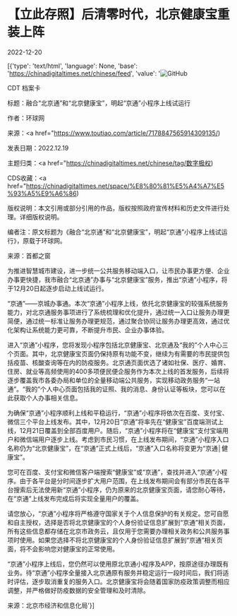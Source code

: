 # 【立此存照】后清零时代，北京健康宝重装上阵

2022-12-20

[{'type': 'text/html', 'language': None, 'base': 'https://chinadigitaltimes.net/chinese/feed', 'value': '![GitHub](https://chinadigitaltimes.net/chinese/files/2022/12/f789-a8710182e941331f02d356092a638561-1-768x546.jpg)

CDT 档案卡

标题：融合“北京通”和“北京健康宝”，明起“京通”小程序上线试运行

作者：环球网

来源：<a href="https://www.toutiao.com/article/7178847565914309135/)

发表日期：2022.12.19

主题归类：<a href="https://chinadigitaltimes.net/chinese/tag/数字极权)

CDS收藏：<a href="https://chinadigitaltimes.net/space/%E8%80%81%E5%A4%A7%E5%93%A5%E9%A6%86)

版权说明：本文引用或部分引用的作品，版权按照政府宣传材料和历史文件进行处理。详细版权说明。







编者注：原文标题为《融合“北京通”和“北京健康宝”，明起“京通”小程序上线试运行》，原载于环球网。



来源：首都之窗

为推进智慧城市建设，进一步统一公共服务移动端入口，让市民办事更方便、企业办事更快捷，我市融合“北京通”办事与“北京健康宝”服务，推出“京通”小程序，将于12月20日起逐步启动上线试运行。

“京通”——京城办事通。本次“京通”小程序上线，依托北京健康宝的较强系统服务能力，对北京通服务事项进行了系统梳理和优化提升，通过统一入口让服务办理更简便，通过统一标准让服务办理更规范，通过聚合协同让服务办理更高效，通过优化架构让系统能力更可靠，不断提升市民、企业办事体验。

进入“京通”小程序，您将发现小程序包括北京健康宝、北京通及“我的”个人中心三个页面。其中，北京健康宝页面仍保持原有功能不变，继续为有需要的市民提供包括疫苗、核酸查询等在内的防疫服务。北京通页面优选了诸如社保、医疗、婚育、住房、就业等高频使用的400多项便民便企服务作为本次上线的首发服务，后续将逐步覆盖我市各委办局和单位的全量移动端公共服务，实现移动政务服务“一站通”。“我的”个人中心页面包括我的证照、我的消息、身份认证等板块，您可以在此获取个人办事相关信息。

为确保“京通”小程序顺利上线和平稳运行，“京通”小程序将依次在百度、支付宝、微信三个平台上线发布。其中，12月20日“京通”将率先在“健康宝”百度端测试上线，12月21日覆盖到全部百度用户。随后，“京通”小程序将在“健康宝”支付宝端用户和微信端用户逐步上线。考虑到市民习惯，在上线发布期间，“京通”小程序入口名称仍为“北京健康宝”，在“京通”正式上线后，“京通”入口名称将变更为“京通│健康宝”。

您可在百度、支付宝和微信客户端搜索“健康宝”或“京通”，查找并进入“京通”小程序。由于各平台是分时间逐步扩大用户范围，在上线发布期间会有部分市民在各平台搜索后无法使用新“京通”小程序，仍为原来的北京健康宝页面，请您耐心等待，在“京通”上线发布完成后将实现全量用户的覆盖。

请您放心，“京通”小程序将严格遵守国家关于个人信息保护的有关规定。您可自愿和自主授权，选择是否将北京健康宝的个人身份验证信息扩展到“京通”相关页面，所有这些信息都存储在北京市政务云，且仅用于您需要办理相关政务和公共服务事项时使用。如果您选择不将北京健康宝的个人身份验证信息扩展到“京通”相关页面，将不会影响您对健康宝的正常使用。

“京通”小程序上线后，您仍然可以使用原北京通小程序及APP，按原途径办理既有业务。待“京通”小程序全量接入北京通原有服务并稳定运行一段时间后，我们将适时评估，逐步取消重复的服务入口。北京健康宝将会随着国家防疫政策调整而相应调整，并严格做好防疫数据的安全管理和及时清除。

来源：北京市经济和信息化局'}]